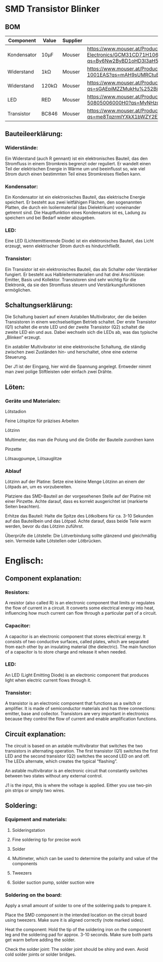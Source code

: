 
# SMD Transistor Blinker

## BOM

| Component | Value | Supplier | Link |
| ----------- | ------ | ------- | ---------------------------------- |
| Kondensator | 10µF | Mouser | https://www.mouser.at/ProductDetail/Murata-Electronics/GCM31CD71H106KE36L?qs=By6Nw2ByBD1oHD3I3aH59w%3D%3D |
| Widerstand | 1kΩ | Mouser | https://www.mouser.at/ProductDetail/Bourns/CR0805AFX-1001EAS?qs=mAH9sUMRCtuBEx1SCnbzgg%3D%3D |
| Widerstand | 120kΩ | Mouser |https://www.mouser.at/ProductDetail/Bourns/CR0805-JW-124ELF?qs=sGAEpiMZZMukHu%252BjC5l7YeS2YHLDsUik0yZ2uigiNW8%3D |
| LED | RED | Mouser | https://www.mouser.at/ProductDetail/Lumileds/L150-50805006000H0?qs=MyNHzdoqoQIdcy00zd2cLQ%3D%3D |
| Transistor | BC846 | Mouser |https://www.mouser.at/ProductDetail/Nexperia/BC846215?qs=me8TqzrmIYXkX1bWZY2EVg%3D%3D |

## Bauteileerklärung:

### Widerstände:

Ein Widerstand (auch R gennant) ist ein elektronisches Bauteil, das den Stromfluss in einem Stromkreis begrenzt oder reguliert. Er wandelt einen Teil der elektrischen Energie in Wärme um und beeinflusst so, wie viel Strom durch einen bestimmten Teil eines Stromkreises fließen kann.

### Kondensator: 

Ein Kondensator ist ein elektronisches Bauteil, das elektrische Energie speichert. Er besteht aus zwei leitfähigen Flächen, den sogenannten Platten, die durch ein Isoliermaterial (das Dielektrikum) voneinander getrennt sind. Die Hauptfunktion eines Kondensators ist es, Ladung zu speichern und bei Bedarf wieder abzugeben.

### LED: 

Eine LED (Lichtemittierende Diode) ist ein elektronisches Bauteil, das Licht erzeugt, wenn elektrischer Strom durch es hindurchfließt.

### Transistor:

Ein Transistor ist ein elektronisches Bauteil, das als Schalter oder Verstärker fungiert. Er besteht aus Halbleitermaterialien und hat drei Anschlüsse: Emitter, Basis und Kollektor. Transistoren sind sehr wichtig für die Elektronik, da sie den Stromfluss steuern und Verstärkungsfunktionen ermöglichen.

## Schaltungserklärung:

Die Schaltung basiert auf einem Astabilen Multivibrator, der die beiden Transistoren in einem wechselseitigen Betrieb schaltet. Der erste Transistor (Q1) schaltet die erste LED und der zweite Transistor (Q2) schaltet die zweite LED ein und aus. Dabei wechseln sich die LEDs ab, was das typische „Blinken“ erzeugt.

Ein astabiler Multivibrator ist eine elektronische Schaltung, die ständig zwischen zwei Zuständen hin- und herschaltet, ohne eine externe Steuerung. 

Der J1 ist der Eingang, hier wird die Spannung angelegt. Entweder nimmt man zwei polige Stiftleisten oder einfach zwei Drähte.

## Löten:

### Geräte und Materialen:

Lötstadion

Feine Lötspitze für präzises Arbeiten

Lötzinn

Multimeter, das man die Polung und die Größe der Bauteile zuordnen kann

Pinzette

Lötsaugpumpe, Lötsauglitze 

### Ablauf

Lötzinn auf der Platine: Setze eine kleine Menge Lötzinn an einem der Lötpads an, um es vorzubereiten.

Platziere das SMD-Bauteil an der vorgesehenen Stelle auf der Platine mit einer Pinzette. Achte darauf, dass es korrekt ausgerichtet ist (markierte Seiten beachten).

Erhitze das Bauteil: Halte die Spitze des Lötkolbens für ca. 3-10 Sekunden auf das Bauteilbein und das Lötpad. Achte darauf, dass beide Teile warm werden, bevor du das Lötzinn zuführst.

Überprüfe die Lötstelle: Die Lötverbindung sollte glänzend und gleichmäßig sein. Vermeide kalte Lötstellen oder Lötbrücken.

# Englisch:

## Component explanation:

### Resistors:

A resistor (also called R) is an electronic component that limits or regulates the flow of current in a circuit. It converts some electrical energy into heat, influencing how much current can flow through a particular part of a circuit.

### Capacitor: 

A capacitor is an electronic component that stores electrical energy. It consists of two conductive surfaces, called plates, which are separated from each other by an insulating material (the dielectric). The main function of a capacitor is to store charge and release it when needed.

### LED:

An LED (Light Emitting Diode) is an electronic component that produces light when electric current flows through it.

### Transistor: 

A transistor is an electronic component that functions as a switch or amplifier. It is made of semiconductor materials and has three connections: emitter, base and collector. Transistors are very important in electronics because they control the flow of current and enable amplification functions.

## Circuit explanation:

The circuit is based on an astable multivibrator that switches the two transistors in alternating operation. The first transistor (Q1) switches the first LED and the second transistor (Q2) switches the second LED on and off. The LEDs alternate, which creates the typical “flashing”.

An astable multivibrator is an electronic circuit that constantly switches between two states without any external control. 

J1 is the input, this is where the voltage is applied. Either you use two-pin pin strips or simply two wires.

## Soldering:

### Equipment and materials:

1. Solderingstation

2. Fine soldering tip for precise work

3. Solder

4. Multimeter, which can be used to determine the polarity and value of the components

5. Tweezers

6. Solder suction pump, solder suction wire

### Soldering on the board:

Apply a small amount of solder to one of the soldering pads to prepare it.

Place the SMD component in the intended location on the circuit board using tweezers. Make sure it is aligned correctly (note marked sides).

Heat the component: Hold the tip of the soldering iron on the component leg and the soldering pad for approx. 3-10 seconds. Make sure both parts get warm before adding the solder.

Check the solder joint: The solder joint should be shiny and even. Avoid cold solder joints or solder bridges.
